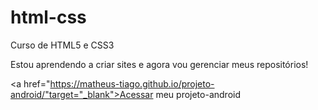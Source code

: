 # html-css
 Curso de HTML5 e CSS3

Estou aprendendo a criar sites e agora vou gerenciar meus repositórios!

<a href="https://matheus-tiago.github.io/projeto-android/"target="_blank">Acessar meu projeto-android</a>